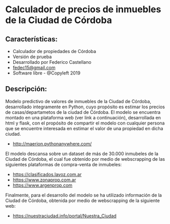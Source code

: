 # Calculador de precios de inmuebles de la Ciudad de Córdoba
## Características:

* Calculador de propiedades de Córdoba
* Versión de prueba 
* Desarrollado por Federico Castellano 
* fedec15@gmail.com 
* Software libre - @Copyleft 2019

## Descripción:
Modelo predictivo de valores de inmuebles de la Ciudad de Córdoba, desarrollado integramente en Python, cuyo propósito es estimar los precios de casas/departametos de la ciudad de Córdoba. El modelo se encuentra montado en una plataforma web (ver link a continuación), desarrollada en html y flask, con el propósito de compartir el modelo con cualquier persona que se encuentre interesada en estimar el valor de una propiedad en dicha ciudad.

* http://maerion.pythonanywhere.com/ 

El modelo descansa sobre un dataset de más de 30.000 inmubeles de la Ciudad de Córdoba, el cual fue obtenido por medio de webscrapping de las siguientes plataformas de compra-venta de inmubeles:

* https://clasificados.lavoz.com.ar
* https://www.zonaprop.com.ar
* https://www.argenprop.com

Finalmente, para el desarrollo del modelo se ha utilizado información de la Ciudad de Córdoba, obtenida por medio de webscrapping de la siguiente web:

* https://nuestraciudad.info/portal/Nuestra_Ciudad

